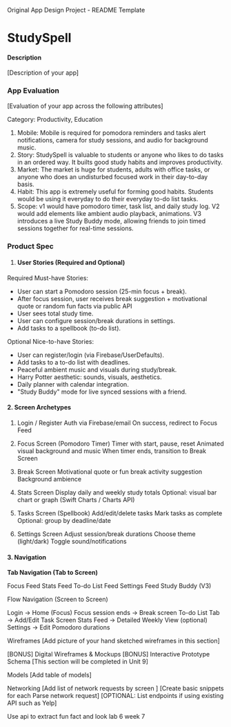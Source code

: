 Original App Design Project - README Template
# StudySpell 

#### Description
[Description of your app]

### App Evaluation
[Evaluation of your app across the following attributes]

Category: Productivity, Education
1. Mobile: Mobile is required for pomodora reminders and tasks alert notifications, camera for study sessions, and audio for background music.
2. Story: StudySpell is valuable to students or anyone who likes to do tasks in an ordered way. It builts good study habits and improves productivity.
3. Market: The market is huge for students, adults with office tasks, or anyone who does an undisturbed focused work in their day-to-day basis. 
4. Habit: This app is extremely useful for forming good habits. Students would be using it everyday to do their everyday to-do list tasks. 
5. Scope: v1 would have pomodoro timer, task list, and daily study log. V2 would add elements like ambient audio playback, animations. V3 introduces a live Study Buddy mode, allowing friends to join timed sessions together for real-time sessions.

### Product Spec
1. #### User Stories (Required and Optional)

Required Must-have Stories:
- User can start a Pomodoro session (25-min focus + break).
- After focus session, user receives break suggestion + motivational quote or random fun facts via public API
- User sees total study time.
- User can configure session/break durations in settings.
- Add tasks to a spellbook (to-do list).

Optional Nice-to-have Stories:
- User can register/login (via Firebase/UserDefaults).
 - Add tasks to a to-do list with deadlines.
- Peaceful ambient music and visuals during study/break.
- Harry Potter aesthetic: sounds, visuals, aesthetics.
- Daily planner with calendar integration.
- "Study Buddy" mode for live synced sessions with a friend.

 
#### 2. Screen Archetypes

1. Login / Register
Auth via Firebase/email
On success, redirect to Focus Feed

2. Focus Screen (Pomodoro Timer)
Timer with start, pause, reset
Animated visual background and music
When timer ends, transition to Break Screen


3. Break Screen
Motivational quote or fun break activity suggestion
Background ambience 

4. Stats Screen
Display daily and weekly study totals
Optional: visual bar chart or graph (Swift Charts / Charts API)

5. Tasks Screen (Spellbook)
Add/edit/delete tasks
Mark tasks as complete
Optional: group by deadline/date

6. Settings Screen
Adjust session/break durations
Choose theme (light/dark)
Toggle sound/notifications


#### 3. Navigation

**Tab Navigation (Tab to Screen)**

Focus Feed
Stats Feed
To-do List Feed
Settings Feed
Study Buddy (V3)




Flow Navigation (Screen to Screen)

Login → Home (Focus)
Focus session ends → Break screen
To-do List Tab → Add/Edit Task Screen
Stats Feed -> Detailed Weekly View (optional)
Settings → Edit Pomodoro durations


Wireframes
[Add picture of your hand sketched wireframes in this section] 

[BONUS] Digital Wireframes & Mockups
[BONUS] Interactive Prototype
Schema
[This section will be completed in Unit 9]

Models
[Add table of models]

Networking
[Add list of network requests by screen ]
[Create basic snippets for each Parse network request]
[OPTIONAL: List endpoints if using existing API such as Yelp]


Use api to extract fun fact and look lab 6 week 7
